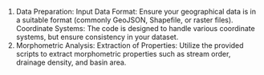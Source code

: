 1. Data Preparation:
Input Data Format:
Ensure your geographical data is in a suitable format (commonly GeoJSON, Shapefile, or raster files).
Coordinate Systems:
The code is designed to handle various coordinate systems, but ensure consistency in your dataset.
2. Morphometric Analysis:
Extraction of Properties:
Utilize the provided scripts to extract morphometric properties such as stream order, drainage density, and basin area.
